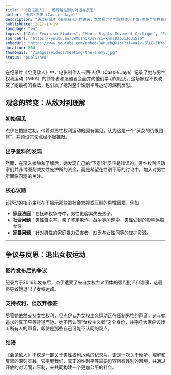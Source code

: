 ```yaml
---
title: "《会见敌人》：一场跨越性别的对话与反思"
author: "卡西·杰伊 (Cassie Jaye)"
description: "通过纪录片《会见敌人》的镜头，本文探讨了电影制作人卡西·杰伊与男性权利运动的对话之旅，以及她如何从偏见到理解，最终反思性别平等运动的本质。"
publishDate: 2017-10-19
language: "en"
topics: ["Anti-Feminism Studies", "Men's Rights Movement Critique", "Fourth Wave Feminism"]
sourceUrl: "https://youtu.be/3WMuzhQXJoY?si=knmsDJpJ1Jd31Sie"
embedUrl: "https://www.youtube.com/embed/3WMuzhQXJoY?si=oa1v-3lLBkTbYo31"
duration: 888
thumbnail: "/images/videos/meeting-the-enemy.jpg"
status: "published"
---
```


在纪录片《会见敌人》中，电影制作人卡西·杰伊（Cassie Jaye）记录了她与男性权利运动（MRA）的领导者和追随者会面并向他们学习的经历。这场旅程不仅改变了她最初的看法，也引发了她对整个性别平等运动的深刻反思。

## 观念的转变：从敌对到理解

### 初始偏见
杰伊在拍摄之初，带着对男性权利运动的固有偏见，认为这是一个“厌女的仇恨团体”，并预设其论点经不起推敲。

### 出乎意料的发现
然而，在深入接触和了解后，她发现自己的“下意识”反应是错误的。男性权利活动家们并非试图削减女性庇护所的资金，而是希望在性别平等的讨论中，加入对男性所面临问题的关注。

### 核心议题
该运动的核心主张在于揭示那些被社会忽视或压制的男性困境，例如：
* **家庭法庭**：在抚养权争夺中，男性更容易失去孩子。
* **社会问题**：男性自杀率、亲子鉴定欺诈、战争等问题中，男性受到的影响远超女性。
* **家暴问题**：针对男性的家庭暴力受害者，缺乏与女性同等的庇护资源。

---

## 争议与反思：退出女权运动

### 影片发布后的争议
纪录片于2016年发布后，杰伊遭受了来自女权主义团体的强烈批评和诽谤，这最终导致她退出了女权运动。

### 支持权利，但放弃标签
尽管她依然支持女性权利，但杰伊认为女权主义运动正在压制男性的声音，这与她追求的真正平等背道而驰。她不再认同“女权主义者”这个身份，并呼吁大家应该倾听所有人的声音，即使是那些自己可能不认同的观点。

### 结语
《会见敌人》不仅是一部关于男性权利运动的纪录片，更是一次关于倾听、理解和反思的深刻实践。它提醒我们，真正的性别平等需要包容所有性别的困境，并通过开放的对话而非压制，来共同构建一个更加公平的社会。